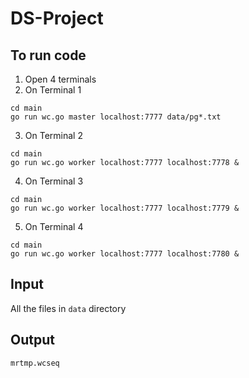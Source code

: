 # DS-Project

## To run code

1. Open 4 terminals
2. On Terminal 1

```
cd main
go run wc.go master localhost:7777 data/pg*.txt
```

3. On Terminal 2

```
cd main
go run wc.go worker localhost:7777 localhost:7778 &
```

4. On Terminal 3

```
cd main
go run wc.go worker localhost:7777 localhost:7779 &
```

5. On Terminal 4

```
cd main
go run wc.go worker localhost:7777 localhost:7780 &
```

## Input

All the files in `data` directory

## Output

`mrtmp.wcseq`
